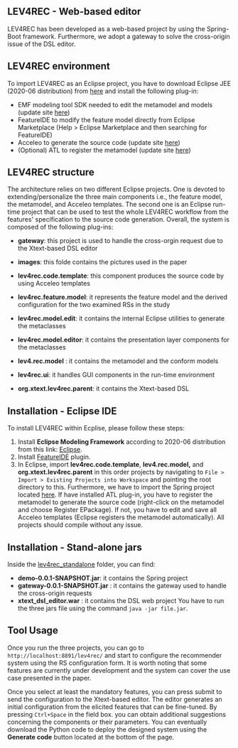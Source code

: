 ## LEV4REC - Web-based editor

LEV4REC has been developed as a web-based project by using the Spring-Boot framework. Furthermore, we adopt a gateway to solve the cross-origin issue of the DSL editor.  






## LEV4REC environment
To import LEV4REC as an Eclipse project,  you have to download Eclipse JEE (2020-06 distribution) from [here](https://www.eclipse.org/downloads/) and install the following plug-in:

 - EMF modeling tool SDK needed to edit the metamodel and models (update site [here](https://download.eclipse.org/modeling/emf/emf/builds/index.html))
 - FeatureIDE to modify the feature model directly from Eclipse Marketplace (Help > Eclipse Marketplace and then searching for FeatureIDE)
 - Acceleo to generate the source code (update site [here](https://www.eclipse.org/acceleo/download.html))
 - (Optional) ATL to register the metamodel (update site [here](https://download.eclipse.org/mmt/atl/updates/releases/))



## LEV4REC structure

The architecture relies on two different Eclipse projects. One is devoted to extending/personalize the three main components i.e., the feature model, the metamodel, and Acceleo templates. The second one is an Eclipse run-time project that can be used to test the whole LEV4REC workflow from the features' specification to the source code generation. Overall, the system is composed of the following plug-ins: 

- **gateway**: this project is used to handle the cross-orgin request due to the Xtext-based DSL editor
-  **images**: this folde contains the pictures used in the paper

 - **lev4rec.code.template**: this component produces the source code by using Acceleo templates
 - **lev4rec.feature.model**: it represents the feature model and the derived configuration for the two examined RSs in the study
 -  **lev4rec.model.edit**:  it contains the internal Eclipse utilities to generate the metaclasses
 -    **lev4rec.model.editor**:  it contains the presentation layer components for the metaclasses
 - **lev4.rec.model** : it contains the metamodel and the conform models 
 - **lev4rec.ui**: it handles GUI components in the run-time environment
 -  **org.xtext.lev4rec.parent**: it contains the Xtext-based DSL 

 
 
## Installation - Eclipse IDE
To install LEV4REC within Ecplise, please follow these steps:

1. Install **Eclipse Modeling Framework** according to 2020-06 distribution from this link: [Eclipse](https://www.eclipse.org/downloads/).
2. Install [FeatureIDE](https://featureide.github.io/) plugin.
3. In Eclipse, import **lev4rec.code.template**, **lev4.rec.model,** and  **org.xtext.lev4rec.parent** in this order projects by navigating to `File > Import > Existing Projects into Workspace` and pointing the root directory to this. Furthermore, we have to import the Spring project located [here](https://github.com/MDEGroup/LEV4REC-Tool/tree/main/lev4rec/demo). If have installed ATL plug-in, you have to register the metamodel to generate the source code (right-click on the metamodel and choose Register EPackage). If not, you have to edit and save all Acceleo templates (Eclipse registers the metamodel automatically). All projects should compile without any issue.

## Installation - Stand-alone jars

Inside the [lev4rec_standalone](https://github.com/MDEGroup/LEV4REC-Tool/tree/main/lev4rec/lev4rec_standalone)  folder, you can find:

- **demo-0.0.1-SNAPSHOT.jar**: it contains the Spring project
- **gateway-0.0.1-SNAPSHOT.jar** : it contains the gateway used to handle the cross-origin requests
- **xtext_dsl_editor.war**  : it contains the DSL web project
You have to run the three jars file using the command  `java -jar file.jar`.


## Tool Usage
Once you run the three projects, you can go to `http://localhost:8891/lev4rec/` and start to configure the recommender system using the RS configuration form. It is worth noting that some features are currently under development and the system can cover the use case presented in the paper. 

Once you select at least the mandatory features, you can press submit to send the configuration to the Xtext-based editor. The editor generates an initial configuration from the elicited features that can be fine-tuned. By pressing `Ctrl+Space` in the field box. you can obtain additional suggestions concerning the components or their parameters. You can eventually download the Python code to deploy the designed system using the **Generate code** button located at the bottom of the page.
